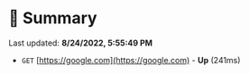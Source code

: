 # 📖 Summary
Last updated: **8/24/2022, 5:55:49 PM**

- `GET` [https://google.com](https://google.com) - **Up** (241ms)

